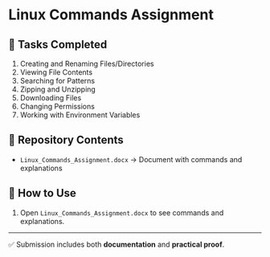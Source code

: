 # Linux Commands Assignment

## 📘 Tasks Completed
1. Creating and Renaming Files/Directories  
2. Viewing File Contents  
3. Searching for Patterns  
4. Zipping and Unzipping  
5. Downloading Files  
6. Changing Permissions  
7. Working with Environment Variables  

## 📂 Repository Contents
- `Linux_Commands_Assignment.docx` → Document with commands and explanations  


## 🚀 How to Use
1. Open `Linux_Commands_Assignment.docx` to see commands and explanations.  


---
✅ Submission includes both **documentation** and **practical proof**.
